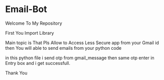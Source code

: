 # Email-Bot
Welcome To My Repository 

First You Import Library 

Main topic is That Pls Allow to Access Less Secure app from your Gmail id then You will able to 
send emails from your python code 

in this python file i send otp from gmail_message 
then same otp enter in Entry box and i  get successfull.


Thank You 
